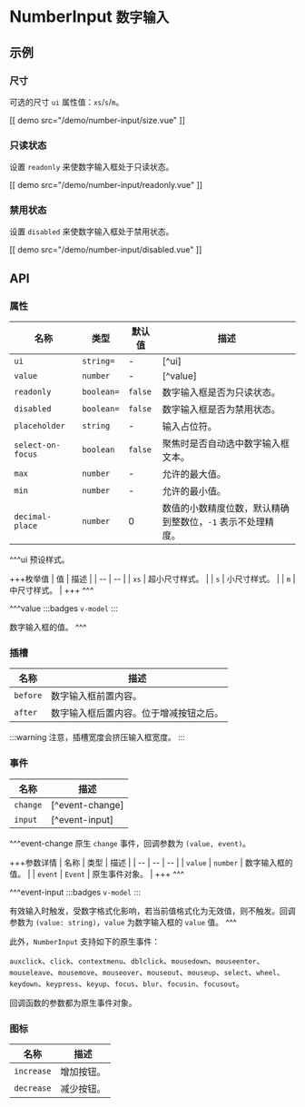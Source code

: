 # NumberInput <small>数字输入</small>

## 示例

### 尺寸

可选的尺寸 `ui` 属性值：`xs`/`s`/`m`。

[[ demo src="/demo/number-input/size.vue" ]]

### 只读状态

设置 `readonly` 来使数字输入框处于只读状态。

[[ demo src="/demo/number-input/readonly.vue" ]]

### 禁用状态

设置 `disabled` 来使数字输入框处于禁用状态。

[[ demo src="/demo/number-input/disabled.vue" ]]

## API

### 属性

| 名称 | 类型 | 默认值 | 描述 |
| -- | -- | -- | -- |
| `ui` | `string=` | - | [^ui] |
| `value` | `number` | - | [^value] |
| `readonly` | `boolean=` | `false` | 数字输入框是否为只读状态。 |
| `disabled` | `boolean=` | `false` | 数字输入框是否为禁用状态。 |
| `placeholder` | `string` | - | 输入占位符。 |
| `select-on-focus` | `boolean` | `false` | 聚焦时是否自动选中数字输入框文本。 |
| `max` | `number` | - | 允许的最大值。 |
| `min` | `number` | - | 允许的最小值。 |
| `decimal-place` | `number` | 0 | 数值的小数精度位数，默认精确到整数位，`-1` 表示不处理精度。 |

^^^ui
预设样式。

+++枚举值
| 值 | 描述 |
| -- | -- |
| `xs` | 超小尺寸样式。 |
| `s` | 小尺寸样式。 |
| `m` | 中尺寸样式。 |
+++
^^^

^^^value
:::badges
`v-model`
:::

数字输入框的值。
^^^

### 插槽

| 名称 | 描述 |
| -- | -- |
| `before` | 数字输入框前置内容。 |
| `after` | 数字输入框后置内容。位于增减按钮之后。 |

:::warning
注意，插槽宽度会挤压输入框宽度。
:::

### 事件

| 名称 | 描述 |
| -- | -- |
| `change` | [^event-change] |
| `input` | [^event-input] |

^^^event-change
原生 `change` 事件，回调参数为 `(value, event)`。

+++参数详情
| 名称 | 类型 | 描述 |
| -- | -- | -- |
| `value` | `number` | 数字输入框的值。 |
| `event` | `Event` | 原生事件对象。 |
+++
^^^

^^^event-input
:::badges
`v-model`
:::

有效输入时触发，受数字格式化影响，若当前值格式化为无效值，则不触发。回调参数为 `(value: string)`，`value` 为数字输入框的 `value` 值。
^^^

此外，`NumberInput` 支持如下的原生事件：

`auxclick`、`click`、`contextmenu`、`dblclick`、`mousedown`、`mouseenter`、`mouseleave`、`mousemove`、`mouseover`、`mouseout`、`mouseup`、`select`、`wheel`、`keydown`、`keypress`、`keyup`、`focus`、`blur`、`focusin`、`focusout`。

回调函数的参数都为原生事件对象。

### 图标

| 名称 | 描述 |
| -- | -- |
| `increase` | 增加按钮。 |
| `decrease` | 减少按钮。 |
